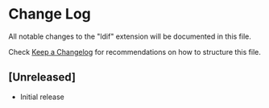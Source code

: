 # Change Log
All notable changes to the "ldif" extension will be documented in this file.

Check [Keep a Changelog](http://keepachangelog.com/) for recommendations on how to structure this file.

## [Unreleased]
- Initial release